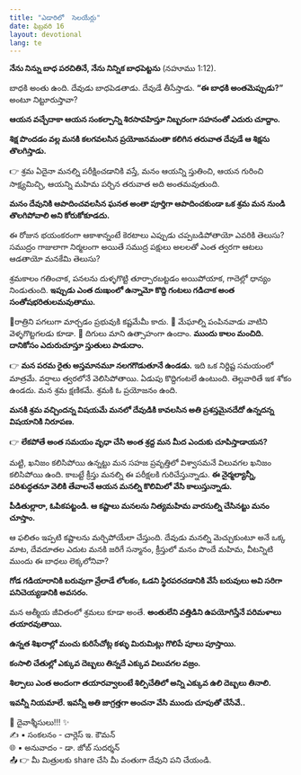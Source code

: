 ```yaml
---
title: "ఎడారిలో  సెలయేర్లు"
date: ఫిబ్రవరి 16
layout: devotional
lang: te
---
```



 **నేను నిన్ను బాధ పరచితినే, నేను నిన్నిక బాధపెట్టను** 
(నహూము 1:12).

బాధకి అంతు ఉంది. దేవుడు బాధపెడతాడు. దేవుడే తీసేస్తాడు. 
**“ఈ బాధకి అంతమెప్పుడు?”** అంటూ నిట్టూరుస్తావా? 

**ఆయన వచ్చేదాకా ఆయన సంకల్పాన్ని శిరసావహిస్తూ నిబ్బరంగా సహనంతో ఎదురు చూద్దాం.**

 **శిక్ష పొందడం వల్ల మనకి కలగవలసిన ప్రయోజనమంతా కలిగిన తరువాత దేవుడే ఆ శిక్షను తొలగిస్తాడు.**

👉 శ్రమ ఏదైనా మనల్ని పరీక్షించడానికి వస్తే, మనం ఆయన్ని స్తుతించి, ఆయన గురించి సాక్ష్యమిచ్చి, ఆయన్ని మహిమ పర్చిన తరువాత అది అంతమవుతుంది.

**మనం దేవునికి ఆపాదించవలసిన ఘనత అంతా పూర్తిగా ఆపాదించకుండా ఒక శ్రమ మన నుండి తొలగిపోవాలి అని కోరుకోకూడదు.**

 ఈ రోజున భయంకరంగా ఆకాశాన్నంటే కెరటాలు ఎప్పుడు చప్పబడిపోతాయో ఎవరికి తెలుసు? సముద్రం గాజులాగా నిర్మలంగా అయితే సముద్ర పక్షులు అలలతో ఎంత త్వరగా ఆటలు ఆడతాయో మనకేమి తెలుసు?

శ్రమకాలం గతించాక, పనలను దుళ్ళగొట్టి తూర్పారబట్టడం అయిపోయాక, గాదెల్లో ధాన్యం నిండుతుంది. 
**ఇప్పుడు ఎంత దుఃఖంలో ఉన్నామో కొద్ది గంటలు గడిచాక అంత సంతోషభరితులమవుతాము.**

🔹రాత్రిని పగలుగా మార్చడం ప్రభువుకి కష్టమేమీ కాదు.
🔹 మేఘాల్ని పంపినవాడు వాటిని వెళ్ళగొట్టగలడు కూడా.
🔹 దిగులు మాని ఉత్సాహంగా ఉందాం. 
**ముందు కాలం మంచిది. దానికోసం ఎదురుచూస్తూ స్తుతులు పాడుదాం.**

👉 **మన పరమ రైతు అస్తమానమూ నలగగొడుతూనే ఉండడు.**
 ఇది ఒక నిర్దిష్ట సమయంలో మాత్రమే. వర్షాలు త్వరలోనే వెలిసిపోతాయి. ఏడుపు కొద్దిగంటలే ఉంటుంది. తెల్లవారితే ఇక శోకం ఉండదు. మన శ్రమ క్షణికమే. శ్రమకి ఓ ప్రయోజనం ఉంది.

**మనకి శ్రమ వచ్చిందన్న విషయమే మనలో దేవుడికి కావలసిన అతి ప్రశస్తమైనదేదో ఉన్నదన్న విషయానికి నిరూపణ.**

👉 **లేకపోతే అంత సమయం వృధా చేసి అంత శ్రద్ద మన మీద ఎందుకు చూపిస్తాడాయన?**

 మట్టి, ఖనిజం కలిసిపోయి ఉన్నట్టు మన సహజ ప్రవృత్తిలో విశ్వాసమనే విలువగల ఖనిజం కలిసిపోయి ఉంది. కాబట్టే క్రీస్తు మనల్ని ఈ పరీక్షలకి గురిచేస్తున్నాడు. 
**ఈ నైర్మల్యాన్నీ, పరిశుద్ధతనూ వెలికి తేవాలనే ఆయన మనల్ని కొలిమిలో వేసి కాలుస్తున్నాడు.**

**పీడితుల్లారా, ఓపికపట్టండి. ఆ కష్టాలు మనలను నిత్యమహిమ వారసుల్ని చేసినట్టు మనం చూస్తాం.**

 ఆ ఫలితం ఇప్పటి కష్టాలను మర్చిపోయేలా చేస్తుంది. దేవుడు మనల్ని మెచ్చుకుంటూ అనే ఒక్క మాట, దేవదూతల ఎదుట మనకి జరిగే సన్మానం, క్రీస్తులో మనం పొందే మహిమ, వీటన్నిటి ముందు ఈ బాధలు లెక్కలోనివా?

**గోడ గడియారానికి బరువుగా వ్రేలాడే లోలకం, ఓడని స్థిరపరచడానికి వేసే బరువులు అవి సరిగా పనిచెయ్యడానికి అవసరం.**

 మన ఆత్మీయ జీవితంలో శ్రమలు కూడా అంతే.
 **అంతులేని వత్తిడిని ఉపయోగిస్తేనే పరిమళాలు తయారవుతాయి.**

 **ఉన్నత శిఖరాల్లో మంచు కురిసేచోట్ల కళ్ళు మిరుమిట్లు గొలిపే పూలు పూస్తాయి.**

 **కంసాలి చేతుల్లో ఎక్కువ దెబ్బలు తిన్నదే ఎక్కువ విలువగల వజ్రం.**

 **శిల్పాలు ఎంత అందంగా తయారవ్వాలంటే శిల్పిచేతిలో అన్ని ఎక్కువ ఉలి దెబ్బలు తినాలి.**

 **ఇవన్నీ నియమాలే. ఇవన్నీ అతి జాగ్రత్తగా అంచనా వేసి ముందు చూపుతో చేసేవే..**

<div class="blessing">🙏 <span class="bless-text">దైవాశ్శీసులు!!!</span> ✨</div>

<div class="credit">✍️ <span class="credit-text">▪ సంకలనం - చార్లెస్ ఇ. కౌమన్</span></div>
<div class="credit">🌐 <span class="credit-text">▪ అనువాదం - డా. జోబ్ సుదర్శన్</span></div>


<div class="share">📤 👉 <span class="share-text">మీ మిత్రులకు share చేసి మీ వంతుగా దేవుని పని చేయండి.</span></div>
